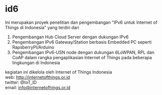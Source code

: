 id6
===

Ini merupakan proyek penelitian dan pengembangan "IPv6 untuk Internet of Things di Indonesia" yang terdiri dari

1. Pengembangan Hub Cloud Server dengan dukungan IPv6 
2. Pengembangan IPv6 Gateway/Station berbasis Embedded PC seperti RapsberryPI/Arduino
3. Pengembangan IPv6-USN node dengan dukungan 6LoWPAN, RPL dan CoAP dalam rangka pengaplikasian Internet of Things pada beberapa lingkungan di Indonesia

kegiatan ini dikelola oleh Internet of Things Indonesia <br>
web: http://internetofthings.or.id <br>
twitter: @IoT_ID <br>
email: info@internetofhings.or.id
